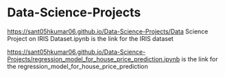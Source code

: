 # Data-Science-Projects


https://sant05hkumar06.github.io/Data-Science-Projects/Data Science Project on IRIS Dataset.ipynb is the link for the IRIS dataset


https://sant05hkumar06.github.io/Data-Science-Projects/regression_model_for_house_price_prediction.ipynb is the link for the regression_model_for_house_price_prediction
